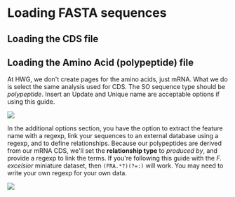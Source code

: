 
# Loading FASTA sequences

## Loading the CDS file 

## Loading the Amino Acid (polypeptide) file

At HWG, we don't create pages for the amino acids, just mRNA.  What we do is select the same analysis used for CDS.  The SO sequence type should be *polypeptide*.  Insert an Update and Unique name are acceptable options if using this guide. 

![](img/loading_AA_pt1.png)


In the additional options section, you have the option to extract the feature name with a regexp, link your sequences to an external database using a regexp, and to define relationships.  Because our polypeptides are derived from our mRNA CDS, we'll set the **relationship type** to _produced by_, and provide a regexp to link the terms.  If you're following this guide with the _F. excelsior_ miniature dataset, then `(FRA.*?)(?=:)` will work.  You may need to write your own regexp for your own data.

![](img/loading_AA_pt2.png)

